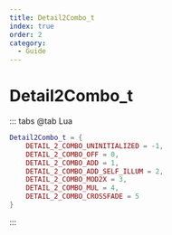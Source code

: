 ```yaml
---
title: Detail2Combo_t
index: true
order: 2
category:
  - Guide
---
```


# Detail2Combo_t
::: tabs
@tab Lua
```lua
Detail2Combo_t = {
    DETAIL_2_COMBO_UNINITIALIZED = -1,
    DETAIL_2_COMBO_OFF = 0,
    DETAIL_2_COMBO_ADD = 1,
    DETAIL_2_COMBO_ADD_SELF_ILLUM = 2,
    DETAIL_2_COMBO_MOD2X = 3,
    DETAIL_2_COMBO_MUL = 4,
    DETAIL_2_COMBO_CROSSFADE = 5
}
```
:::